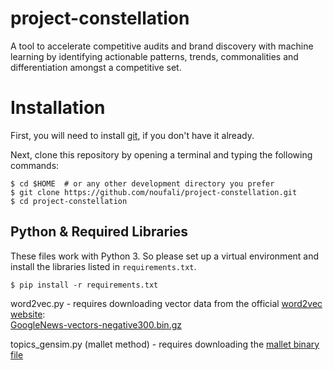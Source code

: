 # project-constellation

A tool to accelerate competitive audits and brand discovery with machine learning by identifying actionable patterns, trends, commonalities and differentiation amongst a competitive set.

# Installation

First, you will need to install [git](https://git-scm.com/), if you don't have it already.

Next, clone this repository by opening a terminal and typing the following commands:

    $ cd $HOME  # or any other development directory you prefer
    $ git clone https://github.com/noufali/project-constellation.git
    $ cd project-constellation

## Python & Required Libraries
These files work with Python 3. So please set up a virtual environment and install the libraries listed in `requirements.txt`.

    $ pip install -r requirements.txt

word2vec.py - requires downloading vector data from the official [word2vec website](https://code.google.com/archive/p/word2vec/):  
[GoogleNews-vectors-negative300.bin.gz](https://drive.google.com/file/d/0B7XkCwpI5KDYNlNUTTlSS21pQmM/edit?usp=sharing)

topics_gensim.py (mallet method) - requires downloading the [mallet binary file](http://mallet.cs.umass.edu/dist/mallet-2.0.8.zip)
